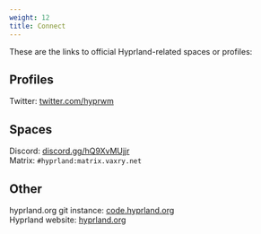 ```yaml
---
weight: 12
title: Connect
---
```


These are the links to official Hyprland-related spaces or profiles:

## Profiles

Twitter: [twitter.com/hyprwm](https://twitter.com/hyprwm)


## Spaces

Discord: [discord.gg/hQ9XvMUjjr](https://discord.gg/hQ9XvMUjjr)<br/>
Matrix: `#hyprland:matrix.vaxry.net`


## Other

hyprland.org git instance: [code.hyprland.org](https://code.hyprland.org/)<br/>
Hyprland website: [hyprland.org](https://hyprland.org/)<br/>
